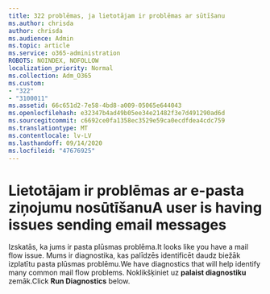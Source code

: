 ```yaml
---
title: 322 problēmas, ja lietotājam ir problēmas ar sūtīšanu
ms.author: chrisda
author: chrisda
ms.audience: Admin
ms.topic: article
ms.service: o365-administration
ROBOTS: NOINDEX, NOFOLLOW
localization_priority: Normal
ms.collection: Adm_O365
ms.custom:
- "322"
- "3100011"
ms.assetid: 66c651d2-7e58-4bd8-a009-05065e644043
ms.openlocfilehash: e32347b4ad49b05ee34e21482f3e7d491290ad6d
ms.sourcegitcommit: c6692ce0fa1358ec3529e59ca0ecdfdea4cdc759
ms.translationtype: MT
ms.contentlocale: lv-LV
ms.lasthandoff: 09/14/2020
ms.locfileid: "47676925"
---
```

# <a name="a-user-is-having-issues-sending-email-messages"></a><span data-ttu-id="f199c-102">Lietotājam ir problēmas ar e-pasta ziņojumu nosūtīšanu</span><span class="sxs-lookup"><span data-stu-id="f199c-102">A user is having issues sending email messages</span></span>

<span data-ttu-id="f199c-103">Izskatās, ka jums ir pasta plūsmas problēma.</span><span class="sxs-lookup"><span data-stu-id="f199c-103">It looks like you have a mail flow issue.</span></span> <span data-ttu-id="f199c-104">Mums ir diagnostika, kas palīdzēs identificēt daudz biežāk izplatītu pasta plūsmas problēmu.</span><span class="sxs-lookup"><span data-stu-id="f199c-104">We have diagnostics that will help identify many common mail flow problems.</span></span> <span data-ttu-id="f199c-105">Noklikšķiniet uz **palaist diagnostiku** zemāk.</span><span class="sxs-lookup"><span data-stu-id="f199c-105">Click **Run Diagnostics** below.</span></span>
